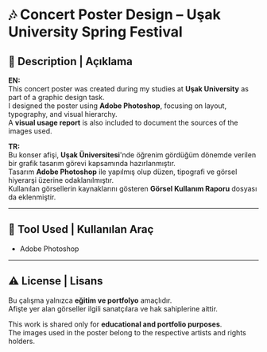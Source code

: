 # 🎶 Concert Poster Design – Uşak University Spring Festival

## 📖 Description | Açıklama
**EN:**  
This concert poster was created during my studies at **Uşak University** as part of a graphic design task.  
I designed the poster using **Adobe Photoshop**, focusing on layout, typography, and visual hierarchy.  
A **visual usage report** is also included to document the sources of the images used.  

**TR:**  
Bu konser afişi, **Uşak Üniversitesi**'nde öğrenim gördüğüm dönemde verilen bir grafik tasarım görevi kapsamında hazırlanmıştır.  
Tasarım **Adobe Photoshop** ile yapılmış olup düzen, tipografi ve görsel hiyerarşi üzerine odaklanılmıştır.  
Kullanılan görsellerin kaynaklarını gösteren **Görsel Kullanım Raporu** dosyası da eklenmiştir.  

---

## 🎨 Tool Used | Kullanılan Araç
- Adobe Photoshop  

---

## ⚠️ License | Lisans
Bu çalışma yalnızca **eğitim ve portfolyo** amaçlıdır.  
Afişte yer alan görseller ilgili sanatçılara ve hak sahiplerine aittir.  

This work is shared only for **educational and portfolio purposes**.  
The images used in the poster belong to the respective artists and rights holders.  
